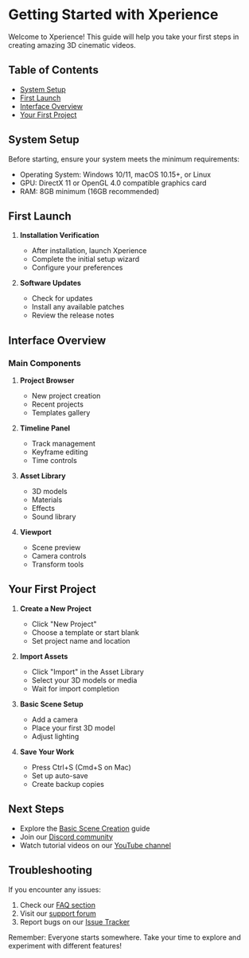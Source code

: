 # Getting Started with Xperience

Welcome to Xperience! This guide will help you take your first steps in creating amazing 3D cinematic videos.

## Table of Contents
- [System Setup](#system-setup)
- [First Launch](#first-launch)
- [Interface Overview](#interface-overview)
- [Your First Project](#your-first-project)

## System Setup

Before starting, ensure your system meets the minimum requirements:
- Operating System: Windows 10/11, macOS 10.15+, or Linux
- GPU: DirectX 11 or OpenGL 4.0 compatible graphics card
- RAM: 8GB minimum (16GB recommended)

## First Launch

1. **Installation Verification**
   - After installation, launch Xperience
   - Complete the initial setup wizard
   - Configure your preferences

2. **Software Updates**
   - Check for updates
   - Install any available patches
   - Review the release notes

## Interface Overview

### Main Components
1. **Project Browser**
   - New project creation
   - Recent projects
   - Templates gallery

2. **Timeline Panel**
   - Track management
   - Keyframe editing
   - Time controls

3. **Asset Library**
   - 3D models
   - Materials
   - Effects
   - Sound library

4. **Viewport**
   - Scene preview
   - Camera controls
   - Transform tools

## Your First Project

1. **Create a New Project**
   - Click "New Project"
   - Choose a template or start blank
   - Set project name and location

2. **Import Assets**
   - Click "Import" in the Asset Library
   - Select your 3D models or media
   - Wait for import completion

3. **Basic Scene Setup**
   - Add a camera
   - Place your first 3D model
   - Adjust lighting

4. **Save Your Work**
   - Press Ctrl+S (Cmd+S on Mac)
   - Set up auto-save
   - Create backup copies

## Next Steps
- Explore the [Basic Scene Creation](basic-scene.md) guide
- Join our [Discord community](https://discord.gg/xperience)
- Watch tutorial videos on our [YouTube channel](https://youtube.com/xperience)

## Troubleshooting

If you encounter any issues:
1. Check our [FAQ section](https://github.com/manugeni/xperience/wiki/FAQ)
2. Visit our [support forum](https://github.com/manugeni/xperience/discussions)
3. Report bugs on our [Issue Tracker](https://github.com/manugeni/xperience/issues)

Remember: Everyone starts somewhere. Take your time to explore and experiment with different features!
